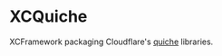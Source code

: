 # XCQuiche

XCFramework packaging Cloudflare's [quiche](https://github.com/cloudflare/quiche) libraries.
